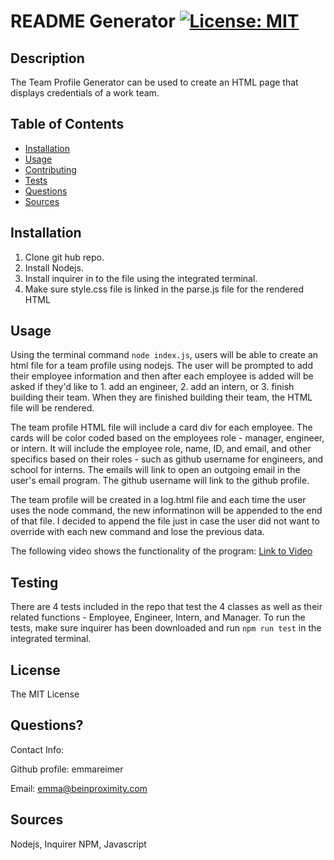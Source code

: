 # README Generator [![License: MIT](https://img.shields.io/badge/License-MIT-yellow.svg)](https://opensource.org/licenses/MIT)
  
## Description
The Team Profile Generator can be used to create an HTML page that displays credentials of a work team.
  
## Table of Contents
- [Installation](#installation)
- [Usage](#usage)
- [Contributing](#contributing)
- [Tests](#tests)
- [Questions](#questions)
- [Sources](#sources)

## Installation
1. Clone git hub repo. 
2. Install Nodejs. 
3. Install inquirer in to the file using the integrated terminal.
4. Make sure style.css file is linked in the parse.js file for the rendered HTML
  
## Usage
Using the terminal command `node index.js`, users will be able to create an html file for a team profile using nodejs. The user will be prompted to add their employee information and then after each employee is added will be asked if they'd like to 1. add an engineer, 2. add an intern, or 3. finish building their team. When they are finished building their team, the HTML file will be rendered. 

The team profile HTML file will include a card div for each employee. The cards will be color coded based on the employees role - manager, engineer, or intern. It will include the employee role, name, ID, and email, and other specifics based on their roles - such as github username for engineers, and school for interns. The emails will link to open an outgoing email in the user's email program. The github username will link to the github profile. 

The team profile will be created in a log.html file and each time the user uses the node command, the new informatinon will be appended to the end of that file. I decided to append the file just in case the user did not want to override with each new command and lose the previous data.

The following video shows the functionality of the program:
[Link to Video](https://drive.google.com/file/d/1Wy7XX14HI2lX6d3npa4uCyKtobvw1BIM/view)

## Testing
There are 4 tests included in the repo that test the 4 classes as well as their related functions - Employee, Engineer, Intern, and Manager. To run the tests, make sure inquirer has been downloaded and run `npm run test` in the integrated terminal.

## License
The MIT License

## Questions?

Contact Info:

Github profile: emmareimer

Email: emma@beinproximity.com

## Sources
Nodejs, Inquirer NPM, Javascript
  
    